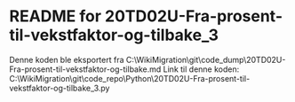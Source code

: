 # README for 20TD02U-Fra-prosent-til-vekstfaktor-og-tilbake_3
Denne koden ble eksportert fra C:\WikiMigration\git\code_dump\20TD02U-Fra-prosent-til-vekstfaktor-og-tilbake.md
Link til denne koden: C:\WikiMigration\git\code_repo\Python\20TD02U-Fra-prosent-til-vekstfaktor-og-tilbake_3.py
